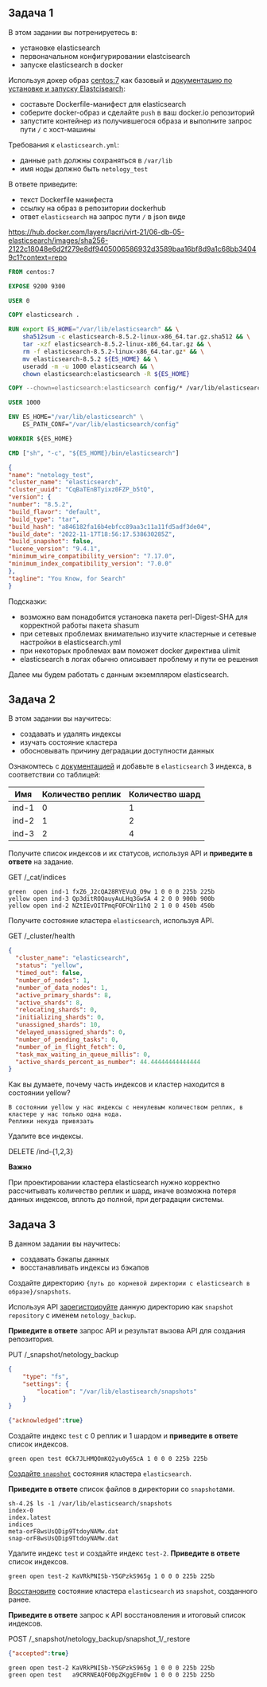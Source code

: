 ## Задача 1

В этом задании вы потренируетесь в:
- установке elasticsearch
- первоначальном конфигурировании elastcisearch
- запуске elasticsearch в docker

Используя докер образ [centos:7](https://hub.docker.com/_/centos) как базовый и
[документацию по установке и запуску Elastcisearch](https://www.elastic.co/guide/en/elasticsearch/reference/current/targz.html):

- составьте Dockerfile-манифест для elasticsearch
- соберите docker-образ и сделайте `push` в ваш docker.io репозиторий
- запустите контейнер из получившегося образа и выполните запрос пути `/` c хост-машины

Требования к `elasticsearch.yml`:
- данные `path` должны сохраняться в `/var/lib`
- имя ноды должно быть `netology_test`

В ответе приведите:
- текст Dockerfile манифеста
- ссылку на образ в репозитории dockerhub
- ответ `elasticsearch` на запрос пути `/` в json виде

https://hub.docker.com/layers/lacri/virt-21/06-db-05-elasticsearch/images/sha256-2122c18048e6d2f279e8df9405006586932d3589baa16bf8d9a1c68bb34049c1?context=repo

```dockerfile
FROM centos:7

EXPOSE 9200 9300

USER 0

COPY elasticsearch .

RUN export ES_HOME="/var/lib/elasticsearch" && \
    sha512sum -c elasticsearch-8.5.2-linux-x86_64.tar.gz.sha512 && \
    tar -xzf elasticsearch-8.5.2-linux-x86_64.tar.gz && \
    rm -f elasticsearch-8.5.2-linux-x86_64.tar.gz* && \
    mv elasticsearch-8.5.2 ${ES_HOME} && \
    useradd -m -u 1000 elasticsearch && \
    chown elasticsearch:elasticsearch -R ${ES_HOME}

COPY --chown=elasticsearch:elasticsearch config/* /var/lib/elasticsearch/config/

USER 1000

ENV ES_HOME="/var/lib/elasticsearch" \
    ES_PATH_CONF="/var/lib/elasticsearch/config"

WORKDIR ${ES_HOME}

CMD ["sh", "-c", "${ES_HOME}/bin/elasticsearch"]
```

```json
{
"name": "netology_test",
"cluster_name": "elasticsearch",
"cluster_uuid": "CqBaTEnBTyixz0FZP_b5tQ",
"version": {
"number": "8.5.2",
"build_flavor": "default",
"build_type": "tar",
"build_hash": "a846182fa16b4ebfcc89aa3c11a11fd5adf3de04",
"build_date": "2022-11-17T18:56:17.538630285Z",
"build_snapshot": false,
"lucene_version": "9.4.1",
"minimum_wire_compatibility_version": "7.17.0",
"minimum_index_compatibility_version": "7.0.0"
},
"tagline": "You Know, for Search"
}
```

Подсказки:
- возможно вам понадобится установка пакета perl-Digest-SHA для корректной работы пакета shasum
- при сетевых проблемах внимательно изучите кластерные и сетевые настройки в elasticsearch.yml
- при некоторых проблемах вам поможет docker директива ulimit
- elasticsearch в логах обычно описывает проблему и пути ее решения

Далее мы будем работать с данным экземпляром elasticsearch.

## Задача 2

В этом задании вы научитесь:
- создавать и удалять индексы
- изучать состояние кластера
- обосновывать причину деградации доступности данных

Ознакомтесь с [документацией](https://www.elastic.co/guide/en/elasticsearch/reference/current/indices-create-index.html)
и добавьте в `elasticsearch` 3 индекса, в соответствии со таблицей:

| Имя | Количество реплик | Количество шард |
|-----|-------------------|-----------------|
| ind-1| 0 | 1 |
| ind-2 | 1 | 2 |
| ind-3 | 2 | 4 |

Получите список индексов и их статусов, используя API и **приведите в ответе** на задание.

GET /_cat/indices

```text
green  open ind-1 fxZ6_J2cQA28RYEVuQ_O9w 1 0 0 0 225b 225b
yellow open ind-3 Qp3ditROQauyAuLHq3GwSA 4 2 0 0 900b 900b
yellow open ind-2 NZtIEvOITPmqFOFCNr11hQ 2 1 0 0 450b 450b
```

Получите состояние кластера `elasticsearch`, используя API.

GET /_cluster/health

```json
{
  "cluster_name": "elasticsearch",
  "status": "yellow",
  "timed_out": false,
  "number_of_nodes": 1,
  "number_of_data_nodes": 1,
  "active_primary_shards": 8,
  "active_shards": 8,
  "relocating_shards": 0,
  "initializing_shards": 0,
  "unassigned_shards": 10,
  "delayed_unassigned_shards": 0,
  "number_of_pending_tasks": 0,
  "number_of_in_flight_fetch": 0,
  "task_max_waiting_in_queue_millis": 0,
  "active_shards_percent_as_number": 44.44444444444444
}
```

Как вы думаете, почему часть индексов и кластер находится в состоянии yellow?

```text
В состоянии yellow у нас индексы с ненулевым количеством реплик, в кластере у нас только одна нода. 
Реплики некуда привязать
```

Удалите все индексы.

DELETE /ind-{1,2,3}

**Важно**

При проектировании кластера elasticsearch нужно корректно рассчитывать количество реплик и шард,
иначе возможна потеря данных индексов, вплоть до полной, при деградации системы.

## Задача 3

В данном задании вы научитесь:
- создавать бэкапы данных
- восстанавливать индексы из бэкапов

Создайте директорию `{путь до корневой директории с elasticsearch в образе}/snapshots`.

Используя API [зарегистрируйте](https://www.elastic.co/guide/en/elasticsearch/reference/current/snapshots-register-repository.html#snapshots-register-repository)
данную директорию как `snapshot repository` c именем `netology_backup`.

**Приведите в ответе** запрос API и результат вызова API для создания репозитория.

PUT /_snapshot/netology_backup

```json
{
    "type": "fs",
    "settings": {
        "location": "/var/lib/elastisearch/snapshots"
    }
}
```

```json
{"acknowledged":true}
```

Создайте индекс `test` с 0 реплик и 1 шардом и **приведите в ответе** список индексов.

```text
green open test 0Ck7JLHMQOmKQ2yu0y65cA 1 0 0 0 225b 225b
```

[Создайте `snapshot`](https://www.elastic.co/guide/en/elasticsearch/reference/current/snapshots-take-snapshot.html)
состояния кластера `elasticsearch`.

**Приведите в ответе** список файлов в директории со `snapshot`ами.

```shell
sh-4.2$ ls -1 /var/lib/elasticsearch/snapshots
index-0
index.latest
indices
meta-orF8wsUsQDip9TtdoyNAMw.dat
snap-orF8wsUsQDip9TtdoyNAMw.dat
```

Удалите индекс `test` и создайте индекс `test-2`. **Приведите в ответе** список индексов.

```text
green open test-2 KaVRkPNISb-Y5GPzkS965g 1 0 0 0 225b 225b
```

[Восстановите](https://www.elastic.co/guide/en/elasticsearch/reference/current/snapshots-restore-snapshot.html) состояние
кластера `elasticsearch` из `snapshot`, созданного ранее.

**Приведите в ответе** запрос к API восстановления и итоговый список индексов.

POST /_snapshot/netology_backup/snapshot_1/_restore

```json
{"accepted":true}
```

```text
green open test-2 KaVRkPNISb-Y5GPzkS965g 1 0 0 0 225b 225b
green open test   a9CRRNEAQFO0pZKggEFm0w 1 0 0 0 225b 225b
```